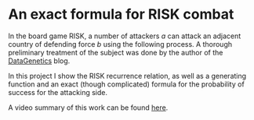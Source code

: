 # An exact formula for RISK combat

In the board game RISK, a number of attackers $a$ can attack an adjacent country of defending force $b$ using the following process. A thorough preliminary treatment of the subject was done by the author of the [DataGenetics](http://datagenetics.com/blog/november22011/index.html) blog. 

In this project I show the RISK recurrence relation, as well as a generating function and an exact (though complicated) formula for the probability of success for the attacking side.

A video summary of this work can be found [here](https://www.youtube.com/watch?v=U442pGuUVhY).
